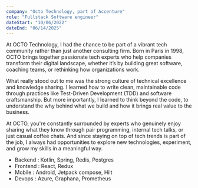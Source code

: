 ```yaml
---
company: "Octo Technology, part of Accenture"
role: "Fullstack Software engineer"
dateStart: "10/06/2022"
dateEnd: "06/14/2025"
---
```


At OCTO Technology, I had the chance to be part of a vibrant tech community rather than just another consulting firm.
Born in Paris in 1998, OCTO brings together passionate tech experts who help companies
transform their digital landscape, whether it’s by building great software,
coaching teams, or rethinking how organizations work.  

What really stood out to me was the strong culture of technical excellence and knowledge sharing.
I learned how to write clean, maintainable code through practices like Test-Driven Development (TDD) and software craftsmanship.
But more importantly, I learned to think beyond the code, to understand the why behind what we build and how it brings real value to the business.  

At OCTO, you're constantly surrounded by experts 
who genuinely enjoy sharing what they know through pair programming, internal tech talks, or just casual coffee chats.
And since staying on top of tech trends is part of the job,
I always had opportunities to explore new technologies, experiment,
and grow my skills in a meaningful way.

- Backend : Kotlin, Spring, Redis, Postgres
- Frontend : React, Redux
- Mobile : Android, Jetpack compose, Hilt
- Devops : Azure, Graphana, Prometheus
